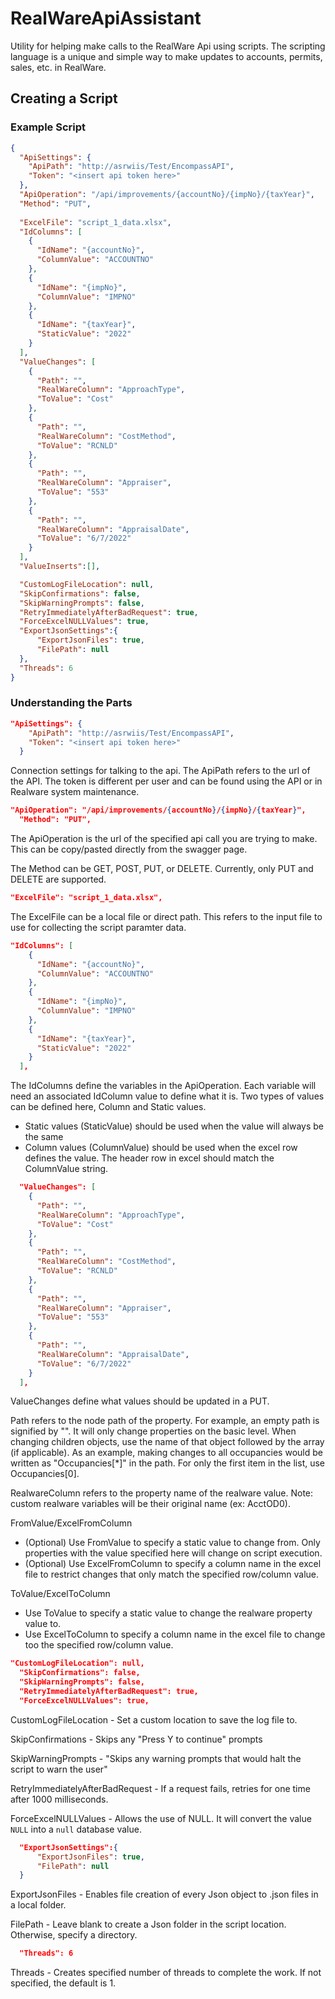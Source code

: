 # RealWareApiAssistant
Utility for helping make calls to the RealWare Api using scripts. The scripting language is a unique and simple way to make updates to accounts, permits, sales, etc. in RealWare.

## Creating a Script

### Example Script
```json
{
  "ApiSettings": {
    "ApiPath": "http://asrwiis/Test/EncompassAPI",
    "Token": "<insert api token here>"
  },
  "ApiOperation": "/api/improvements/{accountNo}/{impNo}/{taxYear}",
  "Method": "PUT",
  
  "ExcelFile": "script_1_data.xlsx",
  "IdColumns": [
    {
      "IdName": "{accountNo}",
      "ColumnValue": "ACCOUNTNO"
    },
	{
      "IdName": "{impNo}",
      "ColumnValue": "IMPNO"
    },
    {
      "IdName": "{taxYear}",
      "StaticValue": "2022"
    }
  ],
  "ValueChanges": [
    {
      "Path": "",
      "RealWareColumn": "ApproachType",
      "ToValue": "Cost"
    },
	{
      "Path": "",
      "RealWareColumn": "CostMethod",
      "ToValue": "RCNLD"
    },
	{
      "Path": "",
      "RealWareColumn": "Appraiser",
      "ToValue": "553"
    },
    {
	  "Path": "",
	  "RealWareColumn": "AppraisalDate",
	  "ToValue": "6/7/2022"
    }
  ],
  "ValueInserts":[],

  "CustomLogFileLocation": null,
  "SkipConfirmations": false,
  "SkipWarningPrompts": false,
  "RetryImmediatelyAfterBadRequest": true,
  "ForceExcelNULLValues": true,
  "ExportJsonSettings":{
	  "ExportJsonFiles": true,
	  "FilePath": null
  },
  "Threads": 6
}
```
### Understanding the Parts
```json
"ApiSettings": {
    "ApiPath": "http://asrwiis/Test/EncompassAPI",
    "Token": "<insert api token here>"
  }
```
Connection settings for talking to the api. The ApiPath refers to the url of the API. The token is different per user and can be found using the API or in Realware system maintenance.

```json
"ApiOperation": "/api/improvements/{accountNo}/{impNo}/{taxYear}",
  "Method": "PUT",
```

The ApiOperation is the url of the specified api call you are trying to make. This can be copy/pasted directly from the swagger page.

The Method can be GET, POST, PUT, or DELETE. Currently, only PUT and DELETE are supported.

```json
"ExcelFile": "script_1_data.xlsx",
```

The ExcelFile can be a local file or direct path. This refers to the input file to use for collecting the script paramter data.

```json
"IdColumns": [
    {
      "IdName": "{accountNo}",
      "ColumnValue": "ACCOUNTNO"
    },
	{
      "IdName": "{impNo}",
      "ColumnValue": "IMPNO"
    },
    {
      "IdName": "{taxYear}",
      "StaticValue": "2022"
    }
  ],
```
The IdColumns define the variables in the ApiOperation. Each variable will need an associated IdColumn value to define what it is. Two types of values can be defined here, Column and Static values.
* Static values (StaticValue) should be used when the value will always be the same
* Column values (ColumnValue) should be used when the excel row defines the value. The header row in excel should match the ColumnValue string.

```json
  "ValueChanges": [
    {
      "Path": "",
      "RealWareColumn": "ApproachType",
      "ToValue": "Cost"
    },
	{
      "Path": "",
      "RealWareColumn": "CostMethod",
      "ToValue": "RCNLD"
    },
	{
      "Path": "",
      "RealWareColumn": "Appraiser",
      "ToValue": "553"
    },
    {
	  "Path": "",
	  "RealWareColumn": "AppraisalDate",
	  "ToValue": "6/7/2022"
    }
  ],
```

ValueChanges define what values should be updated in a PUT.

Path refers to the node path of the property. For example, an empty path is signified by "". It will only change properties on the basic level. When changing children objects, use the name of that object followed by the array (if applicable). As an example, making changes to all occupancies would be written as "Occupancies[\*]" in the path. For only the first item in the list, use Occupancies[0].

RealwareColumn refers to the property name of the realware value. Note: custom realware variables will be their original name (ex: AcctOD0).

FromValue/ExcelFromColumn
* (Optional) Use FromValue to specify a static value to change from. Only properties with the value specified here will change on script execution.
* (Optional) Use ExcelFromColumn to specify a column name in the excel file to restrict changes that only match the specified row/column value.

ToValue/ExcelToColumn
* Use ToValue to specify a static value to change the realware property value to.
* Use ExcelToColumn to specify a column name in the excel file to change too the specified row/column value.

```json
"CustomLogFileLocation": null,
  "SkipConfirmations": false,
  "SkipWarningPrompts": false,
  "RetryImmediatelyAfterBadRequest": true,
  "ForceExcelNULLValues": true,
```

CustomLogFileLocation - Set a custom location to save the log file to.

SkipConfirmations - Skips any "Press Y to continue" prompts

SkipWarningPrompts - "Skips any warning prompts that would halt the script to warn the user"

RetryImmediatelyAfterBadRequest - If a request fails, retries for one time after 1000 milliseconds.

ForceExcelNULLValues - Allows the use of NULL. It will convert the value ```NULL``` into a ```null``` database value.


```json
  "ExportJsonSettings":{
	  "ExportJsonFiles": true,
	  "FilePath": null
  }
```

ExportJsonFiles - Enables file creation of every Json object to .json files in a local folder.

FilePath - Leave blank to create a Json folder in the script location. Otherwise, specify a directory.

```json
  "Threads": 6
```

Threads - Creates specified number of threads to complete the work. If not specified, the default is 1.
